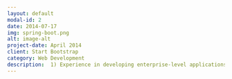 ```yaml
---
layout: default
modal-id: 2
date: 2014-07-17
img: spring-boot.png
alt: image-alt
project-date: April 2014
client: Start Bootstrap
category: Web Development
description:  1) Experience in developing enterprise-level applications using Java and Spring Boot.<br> 2) Experience in building RESTful web services and microservices using Spring Boot, Spring MVC, and Spring Data.<br> 3) Familiarity with front-end technologies such as HTML, CSS and Thymeleaf.
---
```

